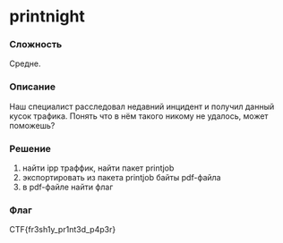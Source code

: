 # printnight
### Сложность
Средне.
### Описание
Наш специалист расследовал недавний инцидент и получил данный кусок трафика. Понять что в нём такого никому не удалось, может поможешь?
### Решение
1. найти ipp траффик, найти пакет printjob
2. экспортировать из пакета printjob байты pdf-файла
3. в pdf-файле найти флаг 

### Флаг
CTF{fr3sh1y_pr1nt3d_p4p3r}
